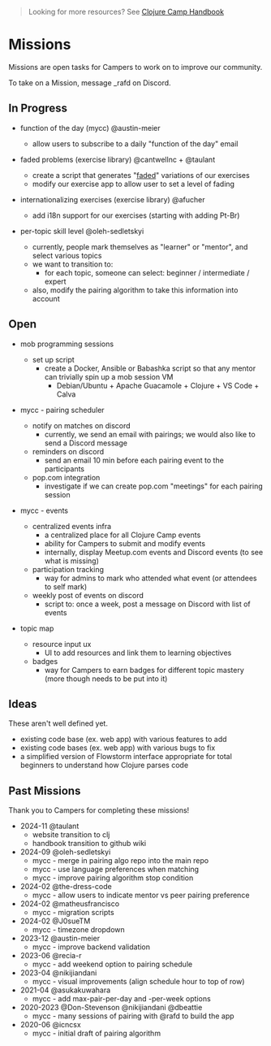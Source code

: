 > Looking for more resources? See [Clojure Camp Handbook](README.md)

# Missions

Missions are open tasks for Campers to work on to improve our community.

To take on a Mission, message \_rafd on Discord.

## In Progress

- function of the day (mycc) @austin-meier

  - allow users to subscribe to a daily "function of the day" email

- faded problems (exercise library) @cantwellnc + @taulant

  - create a script that generates "[faded](https://teachtogether.tech/en/index.html#faded-examples)" variations of our exercises
  - modify our exercise app to allow user to set a level of fading

- internationalizing exercises (exercise library) @afucher

  - add i18n support for our exercises (starting with adding Pt-Br)

- per-topic skill level @oleh-sedletskyi

  - currently, people mark themselves as "learner" or "mentor", and select various topics
  - we want to transition to:
    - for each topic, someone can select: beginner / intermediate / expert
  - also, modify the pairing algorithm to take this information into account

## Open

- mob programming sessions
  - set up script
    - create a Docker, Ansible or Babashka script so that any mentor can trivially spin up a mob session VM
      - Debian/Ubuntu + Apache Guacamole + Clojure + VS Code + Calva

- mycc - pairing scheduler
  - notify on matches on discord
    - currently, we send an email with pairings; we would also like to send a Discord message
  - reminders on discord
    - send an email 10 min before each pairing event to the participants
  - pop.com integration
    - investigate if we can create pop.com "meetings" for each pairing session

- mycc - events
  - centralized events infra
    - a centralized place for all Clojure Camp events
    - ability for Campers to submit and modify events
    - internally, display Meetup.com events and Discord events (to see what is missing)
  - participation tracking
    - way for admins to mark who attended what event (or attendees to self mark)
  - weekly post of events on discord
    - script to: once a week, post a message on Discord with list of events

- topic map
  - resource input ux
    - UI to add resources and link them to learning objectives
  - badges
    - way for Campers to earn badges for different topic mastery (more though needs to be put into it)

## Ideas

These aren't well defined yet.

- existing code base (ex. web app) with various features to add
- existing code bases (ex. web app) with various bugs to fix
- a simplified version of Flowstorm interface appropriate for total beginners to understand how Clojure parses code

## Past Missions

Thank you to Campers for completing these missions!

- 2024-11 @taulant
  - website transition to clj
  - handbook transition to github wiki
- 2024-09 @oleh-sedletskyi
  - mycc - merge in pairing algo repo into the main repo
  - mycc - use language preferences when matching
  - mycc - improve pairing algorithm stop condition
- 2024-02 @the-dress-code
  - mycc - allow users to indicate mentor vs peer pairing preference
- 2024-02 @matheusfrancisco
  - mycc - migration scripts
- 2024-02 @J0sueTM
  - mycc - timezone dropdown
- 2023-12 @austin-meier
  - mycc - improve backend validation
- 2023-06 @recia-r
  - mycc - add weekend option to pairing schedule
- 2023-04 @nikijiandani
  - mycc - visual improvements (align schedule hour to top of row)
- 2021-04 @asukakuwahara
  - mycc - add max-pair-per-day and -per-week options
- 2020-2023 @Don-Stevenson @nikijiandani @dbeattie
  - mycc - many sessions of pairing with @rafd to build the app
- 2020-06 @icncsx
  - mycc - initial draft of pairing algorithm
